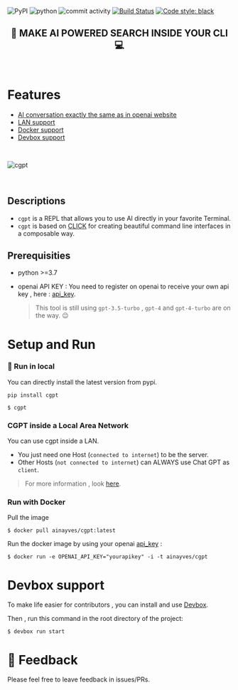 ![PyPI](https://img.shields.io/pypi/v/cgpt)
![python](https://img.shields.io/badge/Python-3.7-blue.svg)
![commit activity](https://img.shields.io/github/commit-activity/m/ainayves/cgpt?color=blue)
[![Build Status](https://img.shields.io/badge/Build%20status-Passing-green)](https://github.com/ainayves/cgpt/actions)
[![Code style: black](https://img.shields.io/badge/code%20style-black-000000.svg)](https://github.com/psf/black)

<center><h2>🤖 MAKE AI POWERED SEARCH INSIDE YOUR CLI 💻</h2></center>
</br>

# Features

- [AI conversation exactly the same as in openai website](#descriptions)
- [LAN support](#cgpt-inside-a-local-network)
- [Docker support](#run-with-docker)
- [Devbox support](#devbox-support)

</br>

![cgpt](https://i.imgflip.com/8hdiuv.jpg)

</br>

## Descriptions

- `cgpt` is a REPL that allows you to use AI directly in your favorite Terminal.
- `cgpt` is based on [CLICK](https://github.com/pallets/click) for creating beautiful command line interfaces in a composable way.

## Prerequisities

- python >=3.7
- openai API KEY :
  You need to register on openai to receive your own api key , here : [api_key](https://platform.openai.com/account/api-keys).

  > This tool is still using `gpt-3.5-turbo` , 
  > `gpt-4` and `gpt-4-turbo` are on the way. 😉

# Setup and Run

### 🚀 Run in local

You can directly install the latest version from pypi.

```
pip install cgpt
```

```
$ cgpt
```

### CGPT inside a Local Area Network

You can use cgpt inside a LAN.

- You just need one Host (`connected to internet`) to be the server.
- Other Hosts (`not connected to internet`) can ALWAYS use Chat GPT as `client`.

> For more information , look [here](https://cgpt.readthedocs.io/en/latest/index.html#use-it-inside-a-local-network).


### Run with Docker 

Pull the image 
```
$ docker pull ainayves/cgpt:latest
```

Run the docker image by using your openai [api_key](https://platform.openai.com/account/api-keys) :

```
$ docker run -e OPENAI_API_KEY="yourapikey" -i -t ainayves/cgpt
```

# Devbox support

To make life easier for contributors , you can install and use [Devbox](https://www.jetpack.io/devbox/docs/installing_devbox/).

Then , run this command in the root directory of the project:

```
$ devbox run start
```

# 💚 Feedback

Please feel free to leave feedback in issues/PRs.

